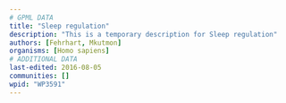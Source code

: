 ```yaml
---
# GPML DATA
title: "Sleep regulation"
description: "This is a temporary description for Sleep regulation"
authors: [Fehrhart, Mkutmon]
organisms: [Homo sapiens]
# ADDITIONAL DATA
last-edited: 2016-08-05
communities: []
wpid: "WP3591"
---
```

